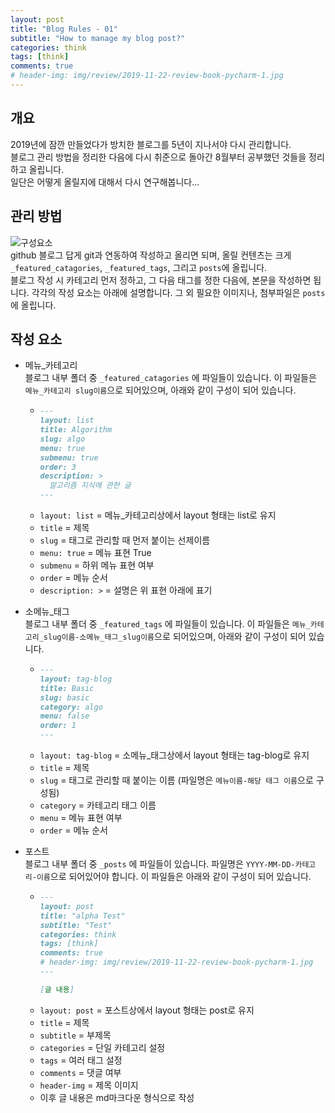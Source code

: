 ```yaml
---  
layout: post  
title: "Blog Rules - 01"  
subtitle: "How to manage my blog post?"  
categories: think  
tags: [think]   
comments: true  
# header-img: img/review/2019-11-22-review-book-pycharm-1.jpg  
---  
```

  
## 개요  
2019년에 잠깐 만들었다가 방치한 블로그를 5년이 지나서야 다시 관리합니다.  
블로그 관리 방법을 정리한 다음에 다시 취준으로 돌아간 8월부터 공부했던 것들을 정리하고 올립니다.  
일단은 어떻게 올릴지에 대해서 다시 연구해봅니다...

## 관리 방법
![구성요소](https://zzangkkmin.github.io/assets/img/postImages/2024-08-02-think-blogRule-01.png)  
github 블로그 답게 git과 연동하여 작성하고 올리면 되며, 올릴 컨텐츠는 크게 ```_featured_catagories```, ```_featured_tags```, 그리고 ```posts```에 올립니다.  
블로그 작성 시 카테고리 먼저 정하고, 그 다음 태그를 정한 다음에, 본문을 작성하면 됩니다. 각각의 작성 요소는 아래에 설명합니다.
그 외 필요한 이미지나, 첨부파일은 ```posts```에 올립니다.

## 작성 요소
- 메뉴_카테고리   
  블로그 내부 폴더 중 ```_featured_catagories``` 에 파일들이 있습니다. 이 파일들은 ```메뉴_카테고리 slug이름```으로 되어있으며, 아래와 같이 구성이 되어 있습니다.
  - ```markdown
    ---
    layout: list
    title: Algorithm
    slug: algo
    menu: true
    submenu: true
    order: 3
    description: >
      알고리즘 지식에 관한 글  
    ---
    
    ```  
  - ```layout: list``` = 메뉴_카테고리상에서 layout 형태는 list로 유지
  - ```title``` = 제목
  - ```slug``` = 태그로 관리할 때 먼저 붙이는 선제이름
  - ```menu: true``` = 메뉴 표현 True
  - ```submenu``` = 하위 메뉴 표현 여부
  - ```order``` = 메뉴 순서
  - ```description: >``` = 설명은 위 표현 아래에 표기

- 소메뉴_태그  
  블로그 내부 폴더 중 ```_featured_tags``` 에 파일들이 있습니다. 이 파일들은 ```메뉴_카테고리_slug이름-소메뉴_태그_slug이름```으로 되어있으며, 아래와 같이 구성이 되어 있습니다.
  - ```markdown
    ---
    layout: tag-blog
    title: Basic
    slug: basic
    category: algo
    menu: false
    order: 1
    ---
    
    ```
  - ```layout: tag-blog``` = 소메뉴_태그상에서 layout 형태는 tag-blog로 유지
  - ```title``` = 제목
  - ```slug``` = 태그로 관리할 때 붙이는 이름 (파일명은 ```메뉴이름-해당 태그 이름```으로 구성됨)
  - ```category``` = 카테고리 태그 이름
  - ```menu``` = 메뉴 표현 여부
  - ```order``` = 메뉴 순서

- 포스트  
  블로그 내부 폴더 중 ```_posts``` 에 파일들이 있습니다. 파일명은 ```YYYY-MM-DD-카테고리-이름```으로 되어있어야 합니다. 이 파일들은 아래와 같이 구성이 되어 있습니다.
  - ```markdown
    ---
    layout: post  
    title: "alpha Test"  
    subtitle: "Test"  
    categories: think  
    tags: [think]   
    comments: true  
    # header-img: img/review/2019-11-22-review-book-pycharm-1.jpg  
    ---
    
    [글 내용]
    
    ```
  - ```layout: post``` = 포스트상에서 layout 형태는 post로 유지
  - ```title``` = 제목
  - ```subtitle``` = 부제목
  - ```categories``` = 단일 카테고리 설정 
  - ```tags``` = 여러 태그 설정
  - ```comments``` = 댓글 여부
  - ```header-img``` = 제목 이미지
  - 이후 글 내용은 md마크다운 형식으로 작성
